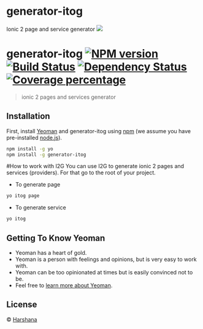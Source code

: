 # generator-itog
Ionic 2 page and service generator
![](http://i.imgur.com/F2YLrjF.png)
# generator-itog [![NPM version][npm-image]][npm-url] [![Build Status][travis-image]][travis-url] [![Dependency Status][daviddm-image]][daviddm-url] [![Coverage percentage][coveralls-image]][coveralls-url]
> ionic 2 pages and services generator

## Installation

First, install [Yeoman](http://yeoman.io) and generator-itog using [npm](https://www.npmjs.com/) (we assume you have pre-installed [node.js](https://nodejs.org/)).

```bash
npm install -g yo
npm install -g generator-itog
```
#How to work with I2G
You can use I2G to generate ionic 2 pages and services (providers). For that go to the root of your project.
 * To generate page 
```bash
yo itog page
```
 * To generate service
```bash
yo itog
```

## Getting To Know Yeoman

 * Yeoman has a heart of gold.
 * Yeoman is a person with feelings and opinions, but is very easy to work with.
 * Yeoman can be too opinionated at times but is easily convinced not to be.
 * Feel free to [learn more about Yeoman](http://yeoman.io/).

## License

 © [Harshana](www.freethemalloc.com)


[npm-image]: https://badge.fury.io/js/generator-itog.svg
[npm-url]: https://npmjs.org/package/generator-itog
[travis-image]: https://travis-ci.org/hs71122/generator-itog.svg?branch=master
[travis-url]: https://travis-ci.org/hs71122/generator-itog
[daviddm-image]: https://david-dm.org/hs71122/generator-itog.svg?theme=shields.io
[daviddm-url]: https://david-dm.org/hs71122/generator-itog
[coveralls-image]: https://coveralls.io/repos/hs71122/generator-itog/badge.svg
[coveralls-url]: https://coveralls.io/r/hs71122/generator-itog
